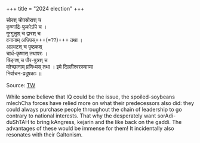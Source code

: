 +++
title = "2024 election"
+++

सोरश् चोपसोराश् च  
कृष्णाद्रि-फुकोऽपि च ।  
गुग्गुलुश् च द्वारश् च  
वनानाम् अधिपस्+++(=??)+++ तथा ।  
अग्रभटश् च पृष्ठकश्  
चार्ध-कृष्णस् तथापरः ।  
षिड्गश् च पौर-पुत्रश् च  
म्लेच्छानाम् प्रणिध्यस् तथा ।
इमे दिल्लीश्वरस्याग्र्या  
निर्वाचन-प्रदूषकाः ॥

Source: [TW](https://x.com/blog_supplement/status/1740966848513052793)

While some believe that IQ could be the issue, the spoiled-soybeans mlechCha forces have relied more on what their predecessors also did: they could always purchase people throughout the chain of leadership to go contrary to national interests. That why the desperately want sorAdi-duShTAH to bring kAngress, kejarin and the like back on the gaddi. The advantages of these would be immense for them! It incidentally also resonates with their Galtonism.

